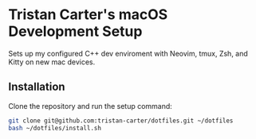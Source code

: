 # Tristan Carter's macOS Development Setup

Sets up my configured C++ dev enviroment with Neovim, tmux, Zsh, and Kitty on new mac devices.

## Installation

Clone the repository and run the setup command:

```bash
git clone git@github.com:tristan-carter/dotfiles.git ~/dotfiles
bash ~/dotfiles/install.sh
